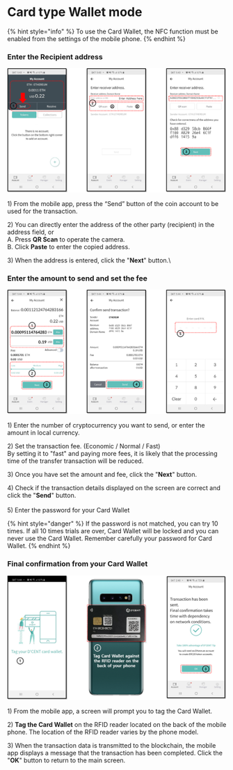 # Card type Wallet mode

{% hint style="info" %}
To use the Card Wallet, the NFC function must be enabled from the settings of the mobile phone. &#x20;
{% endhint %}

### Enter the Recipient address

<div align="left">

<img src="../../.gitbook/assets/mode_cardtype_send_01_en.png" alt="">

</div>

1\) From the mobile app, press the “Send” button of the coin account to be used for the transaction.

2\) You can directly enter the address of the other party (recipient) in the address field, or \
&#x20;    A. Press **QR Scan** to operate the camera. \
&#x20;    B. Click **Paste** to enter the copied address.

3\) When the address is entered, click the "**Next**" button.\


### Enter the amount to send and set the fee

<div align="left">

<img src="../../.gitbook/assets/mode_cardtype_send_02_en.png" alt="">

</div>

1\) Enter the number of cryptocurrency you want to send, or enter the amount in local currency.

2\) Set the transaction fee. (Economic / Normal / Fast) \
By setting it to "fast" and paying more fees, it is likely that the processing time of the transfer transaction will be reduced.

3\) Once you have set the amount and fee, click the "**Next**" button.

4\) Check if the transaction details displayed on the screen are correct and click the "**Send**" button.\
\
5\) Enter the password for your Card Wallet

{% hint style="danger" %}
If the password is not matched, you can try 10 times. If all 10 times trials are over, Card Wallet will be locked and you can never use the Card Wallet. Remember carefully your password for Card Wallet.
{% endhint %}

### Final confirmation from your Card Wallet

<div align="left">

<img src="../../.gitbook/assets/mode_cardtype_send_03_en.png" alt="">

</div>

1\) From the mobile app, a screen will prompt you to tag the Card Wallet.

2\) **Tag the Card Wallet** on the RFID reader located on the back of the mobile phone. The location of the RFID reader varies by the phone model.

3\) When the transaction data is transmitted to the blockchain, the mobile app displays a message that the transaction has been completed. Click the "**OK**" button to return to the main screen.
